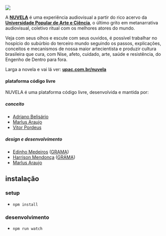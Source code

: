 ![](https://github.com/grama-cc/nuvela/blob/master/assets/images/share.png?raw=true)

A **[NUVELA](http://upac.com.br/nuvela)** é uma experiência audiovisual a partir do rico acervo da **[Universidade Popular de Arte e Ciência](http://upac.com.br?from=github-nuvela)**, o último grito em metanarrativa audiovisual, coletivo ritual com os melhores atores do mundo.

Veja com seus olhos e escute com seus ouvidos, é possível trabalhar no hospício do subúrbio do terceiro mundo seguindo os passos, explicações, conceitos e mecanismos de nossa maior artecientista e produzir cultura brasileira que cura, com Nise, afeto, cuidado, arte, saúde e resistência, do Engenho de Dentro para fora.

Larga a novela e vai lá ver: **[upac.com.br/nuvela](http://upac.com.br/nuvela)**

#### plataforma código livre

NUVELA é uma plataforma código livre, desenvolvida e mantida por:

##### conceito
- [Adriano Belisário][]
- [Marlus Araujo][]
- [Vitor Pordeus][]

##### design e desenvolvimento
- [Edinho Medeiros][] ([GRAMA][])
- [Harrison Mendonça][] ([GRAMA][])
- [Marlus Araujo][]

## instalação

### setup

* `npm install`


### desenvolvimento

* `npm run watch`



[Adriano Belisário]: https://github.com/belisards
[Marlus Araujo]: https://github.com/sulram
[Vitor Pordeus]: http://upac.com.br/#/blog/user/vitorpordeus/1

[Edinho Medeiros]: https://github.com/edinhoo
[Harrison Mendonça]: https://github.com/euharrison

[GRAMA]: http://grama.cc
